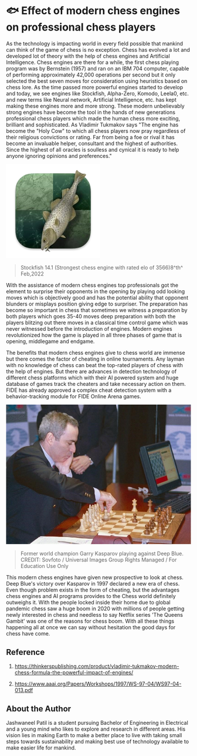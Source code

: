 # 🐟 Effect of modern chess engines on professional chess players

As the technology is impacting world in every field possible that
mankind can think of the game of chess is no exception. Chess has
evolved a lot and developed lot of theory with the help of chess engines
and Artificial Intelligence. Chess engines are there for a while, the
first chess playing program was by Bernstein (1957) and ran on an IBM
704 computer, capable of performing approximately 42,000 operations per
second but it only selected the best seven moves for consideration using
heuristics based on chess lore. As the time passed more powerful engines
started to develop and today, we see engines like Stockfish, Alpha-Zero,
Komodo, Leela0, etc. and new terms like Neural network, Artificial
Intelligence, etc. has kept making these engines more and more strong.
These modern unbelievably strong engines have become the tool in the
hands of new generations professional chess players which made the human
chess more exciting, brilliant and sophisticated. As Vladimir Tukmakov
says "The engine has become the "Holy Cow" to which all chess players
now pray regardless of their religious convictions or rating. Far from
being a foe or rival it has become an invaluable helper, consultant and
the highest of authorities. Since the highest of all oracles is soulless
and cynical it is ready to help anyone ignoring opinions and
preferences."

<!-- ![Stockfish 14.1 (Strongest chess engine
with rated elo of 3566)8^th^ Feb,2022](_static/images/effect_of_modern_chess_engines_on_professional_chess_players/image1.png) -->

![Stockfish(Strongest)](_static/images/effect-of-modern-chess-engines-on-professional-chess-players/image1.png)

> Stockfish 14.1 (Strongest chess engine with rated elo of 3566)8^th^ Feb,2022

With the assistance of modern chess engines top professionals got the
element to surprise their opponents in the opening by playing odd
looking moves which is objectively good and has the potential ability
that opponent blunders or misplays position giving edge to surpriser.
The preparation has become so important in chess that sometimes we
witness a preparation by both players which goes 35-40 moves deep
preparation with both the players blitzing out there moves in a
classical time control game which was never witnessed before the
introduction of engines. Modern engines revolutionized how the game is
played in all three phases of game that is opening, middlegame and
endgame.

The benefits that modern chess engines give to chess world are immense
but there comes the factor of cheating in online tournaments. Any layman
with no knowledge of chess can beat the top-rated players of chess with
the help of engines. But there are advances in detection technology of
different chess platforms which with their AI powered system and huge
database of games track the cheaters and take necessary action on them.
FIDE has already approved a complex cheat detection system with a
behavior-tracking module for FIDE Online Arena games.

<!-- ![Former world champion Garry Kasparov playing against Deep Blue. CREDIT:
Sovfoto / Universal Images Group Rights Managed / For Education Use Only](_static/images/effect_of_modern_chess_engines_on_professional_chess_players/image2.jpeg) -->

![DeepBlue](_static/images/effect-of-modern-chess-engines-on-professional-chess-players/image2.jpeg)

> Former world champion Garry Kasparov playing against Deep Blue. CREDIT:
> Sovfoto / Universal Images Group Rights Managed / For Education Use Only

This modern chess engines have given new prospective to look at chess.
Deep Blue's victory over Kasparov in 1997 declared a new era of chess.
Even though problem exists in the form of cheating, but the advantages
chess engines and AI programs provides to the Chess world definitely
outweighs it. With the people locked inside their home due to global
pandemic chess saw a huge boom in 2020 with millions of people getting
newly interested in chess and needless to say Netflix series 'The Queens
Gambit' was one of the reasons for chess boom. With all these things
happening all at once we can say without hesitation the good days for
chess have come.

## Reference

1. <https://thinkerspublishing.com/product/vladimir-tukmakov-modern-chess-formula-the-powerful-impact-of-engines/>

2. <https://www.aaai.org/Papers/Workshops/1997/WS-97-04/WS97-04-013.pdf>

## About the Author

Jashwaneel Patil is a student pursuing Bachelor of Engineering in
Electrical and a young mind who likes to explore and research in
different areas. His vision lies in making Earth to make a better place
to live with taking small steps towards sustainability and making best
use of technology available to make easier life for mankind.
